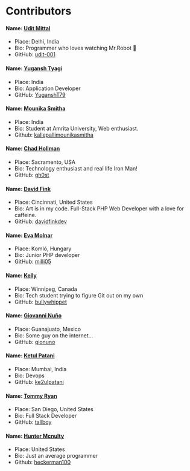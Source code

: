 # Contributors

#### Name: [Udit Mittal](https://github.com/udit-001)
- Place: Delhi, India
- Bio: Programmer who loves watching Mr.Robot 🤖
- GitHub: [udit-001](https://github.com/udit-001)

#### Name: [Yugansh Tyagi](https://github.com/YuganshT79)
- Place: India
- Bio: Application Developer
- GitHub: [YuganshT79](https://github.com/YuganshT79)

#### Name: [Mounika Smitha](https://github.com/kallepallimounikasmitha)
- Place: India
- Bio: Student at Amrita University, Web enthusiast.
- Github: [kallepallimounikasmitha](https://github.com/kallepallimounikasmitha)

#### Name: [Chad Hollman](https://github.com/gh0st)
- Place: Sacramento, USA
- Bio: Technology enthusiast and real life Iron Man!
- GitHub: [gh0st](https://github.com/gh0st)

#### Name: [David Fink](https://github.com/davidfinkdev)
- Place: Cincinnati, United States
- Bio: Art is in my code. Full-Stack PHP Web Developer with a love for caffeine.
- GitHub: [davidfinkdev](https://github.com/davidfinkdev)

#### Name: [Eva Molnar](https://github.com/milli05)
- Place: Komló, Hungary
- Bio: Junior PHP developer
- GitHub: [milli05](https://github.com/milli05)

#### Name: [Kelly](https://github.com/bullywhippet)
- Place: Winnipeg, Canada
- Bio: Tech student trying to figure Git out on my own
- GitHub: [bullywhippet](https://github.com/bullywhippet)

#### Name: [Giovanni Nuño](https://github.com/gionuno)
- Place: Guanajuato, Mexico
- Bio: Some guy on the internet...
- GitHub: [gionuno](https://github.com/gionuno)

#### Name: [Ketul Patani](https://github.com/ke2ulpatani)
- Place: Mumbai, India
- Bio: Devops
- GitHub: [ke2ulpatani](https://github.com/ke2ulpatani)

#### Name: [Tommy Ryan](https://github.com/tallboy)
- Place: San Diego, United States
- Bio: Full Stack Developer
- GitHub: [tallboy](https://github.com/tallboy)

#### Name: [Hunter Mcnulty](https://github.com/heckerman100)
- Place: United States
- Bio: Just an average programmer
- Github: [heckerman100](https://github.com/heckerman100)

